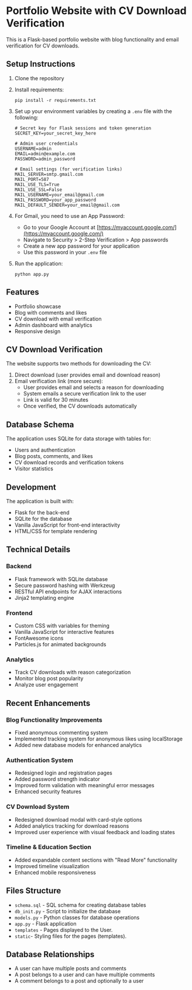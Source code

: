 # Portfolio Website with CV Download Verification

This is a Flask-based portfolio website with blog functionality and email verification for CV downloads.

## Setup Instructions

1. Clone the repository
2. Install requirements:
   ```
   pip install -r requirements.txt
   ```
3. Set up your environment variables by creating a `.env` file with the following:
   ```
   # Secret key for Flask sessions and token generation
   SECRET_KEY=your_secret_key_here

   # Admin user credentials
   USERNAME=admin
   EMAIL=admin@example.com
   PASSWORD=admin_password

   # Email settings (for verification links)
   MAIL_SERVER=smtp.gmail.com
   MAIL_PORT=587
   MAIL_USE_TLS=True
   MAIL_USE_SSL=False
   MAIL_USERNAME=your_email@gmail.com
   MAIL_PASSWORD=your_app_password
   MAIL_DEFAULT_SENDER=your_email@gmail.com
   ```

4. For Gmail, you need to use an App Password:
   - Go to your Google Account at [https://myaccount.google.com/](https://myaccount.google.com/)
   - Navigate to Security > 2-Step Verification > App passwords
   - Create a new app password for your application
   - Use this password in your `.env` file

5. Run the application:
   ```
   python app.py
   ```

## Features

- Portfolio showcase
- Blog with comments and likes
- CV download with email verification
- Admin dashboard with analytics
- Responsive design

## CV Download Verification

The website supports two methods for downloading the CV:
1. Direct download (user provides email and download reason)
2. Email verification link (more secure):
   - User provides email and selects a reason for downloading
   - System emails a secure verification link to the user
   - Link is valid for 30 minutes
   - Once verified, the CV downloads automatically

## Database Schema

The application uses SQLite for data storage with tables for:
- Users and authentication
- Blog posts, comments, and likes
- CV download records and verification tokens
- Visitor statistics

## Development

The application is built with:
- Flask for the back-end
- SQLite for the database
- Vanilla JavaScript for front-end interactivity
- HTML/CSS for template rendering

## Technical Details

### Backend
- Flask framework with SQLite database
- Secure password hashing with Werkzeug
- RESTful API endpoints for AJAX interactions
- Jinja2 templating engine

### Frontend
- Custom CSS with variables for theming
- Vanilla JavaScript for interactive features
- FontAwesome icons
- Particles.js for animated backgrounds

### Analytics
- Track CV downloads with reason categorization
- Monitor blog post popularity 
- Analyze user engagement

## Recent Enhancements

### Blog Functionality Improvements
- Fixed anonymous commenting system
- Implemented tracking system for anonymous likes using localStorage
- Added new database models for enhanced analytics

### Authentication System
- Redesigned login and registration pages
- Added password strength indicator
- Improved form validation with meaningful error messages
- Enhanced security features

### CV Download System
- Redesigned download modal with card-style options
- Added analytics tracking for download reasons
- Improved user experience with visual feedback and loading states

### Timeline & Education Section
- Added expandable content sections with "Read More" functionality
- Improved timeline visualization
- Enhanced mobile responsiveness

## Files Structure

- `schema.sql` - SQL schema for creating database tables
- `db_init.py` - Script to initialize the database
- `models.py` - Python classes for database operations
- `app.py` - Flask application
- `templates` - Pages displayed to the User.
- `static`- Styling files for the pages (templates).

## Database Relationships

- A user can have multiple posts and comments
- A post belongs to a user and can have multiple comments
- A comment belongs to a post and optionally to a user 